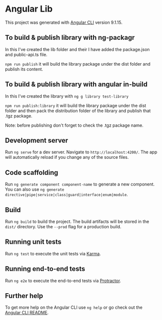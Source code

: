 # Angular Lib

This project was generated with [Angular CLI](https://github.com/angular/angular-cli) version 9.1.15.

## To build & publish library with ng-packagr
In this I've created the lib folder and their I have added the package.json and public-api.ts file.
<br>

`npm run publish` it will build the library package under the dist folder and publish its content.

## To build & publish library with angular in-build
In this I've created the library with `ng g library test-library`
<br>

`npm run publish:library` it will build the library package under the dist folder and then pack the distribution 
folder of the library and publish that .tgz package.

Note: before publishing don't forget to check the .tgz package name. 
 

## Development server

Run `ng serve` for a dev server. Navigate to `http://localhost:4200/`. The app will automatically reload if you change any of the source files.

## Code scaffolding

Run `ng generate component component-name` to generate a new component. You can also use `ng generate directive|pipe|service|class|guard|interface|enum|module`.

## Build

Run `ng build` to build the project. The build artifacts will be stored in the `dist/` directory. Use the `--prod` flag for a production build.

## Running unit tests

Run `ng test` to execute the unit tests via [Karma](https://karma-runner.github.io).

## Running end-to-end tests

Run `ng e2e` to execute the end-to-end tests via [Protractor](http://www.protractortest.org/).

## Further help

To get more help on the Angular CLI use `ng help` or go check out the [Angular CLI README](https://github.com/angular/angular-cli/blob/master/README.md).
